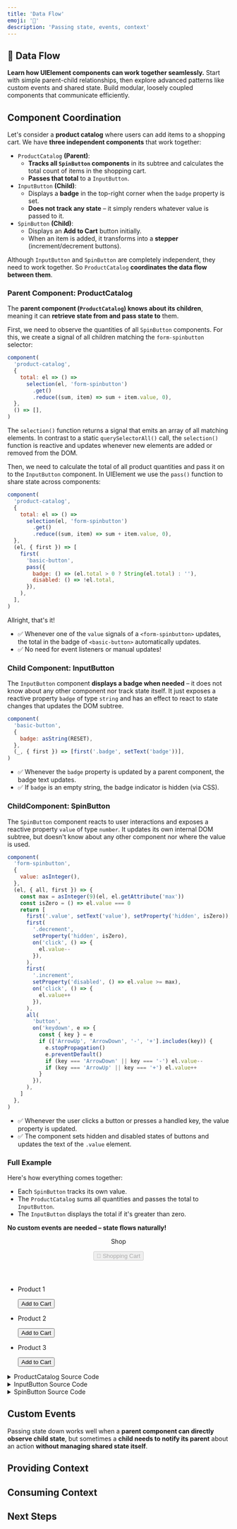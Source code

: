 ```yaml
---
title: 'Data Flow'
emoji: '🔄'
description: 'Passing state, events, context'
---
```


<section class="hero">

# 🔄 Data Flow

<p class="lead"><strong>Learn how UIElement components can work together seamlessly.</strong> Start with simple parent-child relationships, then explore advanced patterns like custom events and shared state. Build modular, loosely coupled components that communicate efficiently.</p>
</section>

<section>

## Component Coordination

Let's consider a **product catalog** where users can add items to a shopping cart. We have **three independent components** that work together:

- `ProductCatalog` **(Parent)**:
  - **Tracks all `SpinButton` components** in its subtree and calculates the total count of items in the shopping cart.
  - **Passes that total** to a `InputButton`.
- `InputButton` **(Child)**:
  - Displays a **badge** in the top-right corner when the `badge` property is set.
  - **Does not track any state** – it simply renders whatever value is passed to it.
- `SpinButton` **(Child)**:
  - Displays an **Add to Cart** button initially.
  - When an item is added, it transforms into a **stepper** (increment/decrement buttons).

Although `InputButton` and `SpinButton` are completely independent, they need to work together.
So `ProductCatalog` **coordinates the data flow between them**.

### Parent Component: ProductCatalog

The **parent component (`ProductCatalog`) knows about its children**, meaning it can **retrieve state from and pass state to** them.

First, we need to observe the quantities of all `SpinButton` components. For this, we create a signal of all children matching the `form-spinbutton` selector:

```js
component(
  'product-catalog',
  {
    total: el => () =>
      selection(el, 'form-spinbutton')
        .get()
        .reduce((sum, item) => sum + item.value, 0),
  },
  () => [],
)
```

The `selection()` function returns a signal that emits an array of all matching elements. In contrast to a static `querySelectorAll()` call, the `selection()` function is reactive and updates whenever new elements are added or removed from the DOM.

Then, we need to calculate the total of all product quantities and pass it on to the `InputButton` component. In UIElement we use the `pass()` function to share state across components:

```js
component(
  'product-catalog',
  {
    total: el => () =>
      selection(el, 'form-spinbutton')
        .get()
        .reduce((sum, item) => sum + item.value, 0),
  },
  (el, { first }) => [
    first(
      'basic-button',
      pass({
        badge: () => (el.total > 0 ? String(el.total) : ''),
        disabled: () => !el.total,
      }),
    ),
  ],
)
```

Allright, that's it!

- ✅ Whenever one of the `value` signals of a `<form-spinbutton>` updates, the total in the badge of `<basic-button>` automatically updates.
- ✅ No need for event listeners or manual updates!

### Child Component: InputButton

The `InputButton` component **displays a badge when needed** – it does not know about any other component nor track state itself. It just exposes a reactive property `badge` of type `string` and has an effect to react to state changes that updates the DOM subtree.

```js
component(
  'basic-button',
  {
    badge: asString(RESET),
  },
  (_, { first }) => [first('.badge', setText('badge'))],
)
```

- ✅ Whenever the `badge` property is updated by a parent component, the badge text updates.
- ✅ If `badge` is an empty string, the badge indicator is hidden (via CSS).

### ChildComponent: SpinButton

The `SpinButton` component reacts to user interactions and exposes a reactive property `value` of type `number`. It updates its own internal DOM subtree, but doesn't know about any other component nor where the value is used.

```js
component(
  'form-spinbutton',
  {
    value: asInteger(),
  },
  (el, { all, first }) => {
    const max = asInteger(9)(el, el.getAttribute('max'))
    const isZero = () => el.value === 0
    return [
      first('.value', setText('value'), setProperty('hidden', isZero)),
      first(
        '.decrement',
        setProperty('hidden', isZero),
        on('click', () => {
          el.value--
        }),
      ),
      first(
        '.increment',
        setProperty('disabled', () => el.value >= max),
        on('click', () => {
          el.value++
        }),
      ),
      all(
        'button',
        on('keydown', e => {
          const { key } = e
          if (['ArrowUp', 'ArrowDown', '-', '+'].includes(key)) {
            e.stopPropagation()
            e.preventDefault()
            if (key === 'ArrowDown' || key === '-') el.value--
            if (key === 'ArrowUp' || key === '+') el.value++
          }
        }),
      ),
    ]
  },
)
```

- ✅ Whenever the user clicks a button or presses a handled key, the value property is updated.
- ✅ The component sets hidden and disabled states of buttons and updates the text of the `.value` element.

### Full Example

Here's how everything comes together:

- Each `SpinButton` tracks its own value.
- The `ProductCatalog` sums all quantities and passes the total to `InputButton`.
- The `InputButton` displays the total if it's greater than zero.

**No custom events are needed – state flows naturally!**

<module-demo>
	<div class="preview">
		<product-catalog>
			<header>
				<p>Shop</p>
				<basic-button disabled>
					<button type="button" disabled>
						<span class="label">🛒 Shopping Cart</span>
						<span class="badge"></span>
					</button>
				</basic-button>
			</header>
			<ul>
				<li>
					<p>Product 1</p>
					<form-spinbutton value="0" zero-label="Add to Cart" increment-label="Increment">
						<button type="button" class="decrement" aria-label="Decrement" hidden>−</button>
						<p class="value" hidden>0</p>
						<button type="button" class="increment">Add to Cart</button>
					</form-spinbutton>
				</li>
				<li>
					<p>Product 2</p>
					<form-spinbutton value="0" zero-label="Add to Cart" increment-label="Increment">
						<button type="button" class="decrement" aria-label="Decrement" hidden>−</button>
						<p class="value" hidden>0</p>
						<button type="button" class="increment">Add to Cart</button>
					</form-spinbutton>
				</li>
				<li>
					<p>Product 3</p>
					<form-spinbutton value="0" zero-label="Add to Cart" increment-label="Increment">
						<button type="button" class="decrement" aria-label="Decrement" hidden>−</button>
						<p class="value" hidden>0</p>
						<button type="button" class="increment">Add to Cart</button>
					</form-spinbutton>
				</li>
			</ul>
		</product-catalog>
	</div>
	<details>
		<summary>ProductCatalog Source Code</summary>
		<module-lazy src="./examples/product-catalog.html">
			<card-callout>
				<p class="loading" role="status">Loading...</p>
				<p class="error" role="alert" aria-live="polite"></p>
			</card-callout>
		</module-lazy>
	</details>
	<details>
		<summary>InputButton Source Code</summary>
		<module-lazy src="./examples/basic-button.html">
			<card-callout>
				<p class="loading" role="status">Loading...</p>
				<p class="error" role="alert" aria-live="polite"></p>
			</card-callout>
		</module-lazy>
	</details>
	<details>
		<summary>SpinButton Source Code</summary>
		<module-lazy src="./examples/form-spinbutton.html">
			<card-callout>
				<p class="loading" role="status">Loading...</p>
				<p class="error" role="alert" aria-live="polite"></p>
			</card-callout>
		</module-lazy>
	</details>
</module-demo>

</section>

<section>

## Custom Events

Passing state down works well when a **parent component can directly observe child state**, but sometimes a **child needs to notify its parent** about an action **without managing shared state itself**.

</section>

<section>

## Providing Context

</section>

<section>

## Consuming Context

</section>

<section>

## Next Steps

</section>
